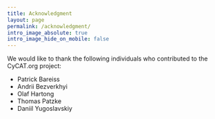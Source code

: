 ```yaml
---
title: Acknowledgment
layout: page
permalink: /acknowledgment/
intro_image_absolute: true
intro_image_hide_on_mobile: false
---
```


We would like to thank the following individuals who contributed to the CyCAT.org project:

- Patrick Bareiss
- Andrii Bezverkhyi
- Olaf Hartong
- Thomas Patzke
- Daniil Yugoslavskiy

